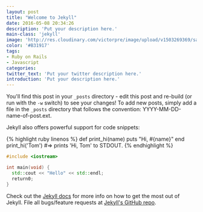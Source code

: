 ```yaml
---
layout: post
title: "Welcome to Jekyll"
date: 2016-05-08 20:34:26
description: 'Put your description here.'
main-class: 'jekyll'
image: 'http://res.cloudinary.com/victorpre/image/upload/v1503269369/sample.jpg'
color: '#B31917'
tags:
- Ruby on Rails
- Javascript
categories:
twitter_text: 'Put your twitter description here.'
introduction: 'Put your description here.'
---
```


You'll find this post in your `_posts` directory - edit this post and re-build (or run with the `-w` switch) to see your changes!
To add new posts, simply add a file in the `_posts` directory that follows the convention: YYYY-MM-DD-name-of-post.ext.

Jekyll also offers powerful support for code snippets:

{% highlight ruby linenos %}
def print_hi(name)
  puts "Hi, #{name}"
end
print_hi('Tom')
#=> prints 'Hi, Tom' to STDOUT.
{% endhighlight %}

```cpp
#include <iostream>

int main(void) {
  std::cout << "Hello" << std::endl;
  return0;
}
```

Check out the [Jekyll docs][jekyll] for more info on how to get the most out of Jekyll. File all bugs/feature requests at [Jekyll's GitHub repo][jekyll-gh].

[jekyll-gh]: https://github.com/mojombo/jekyll
[jekyll]:    http://jekyllrb.com
